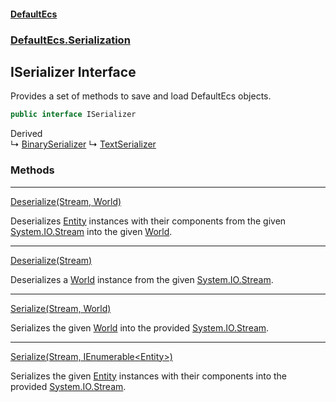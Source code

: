 #### [DefaultEcs](index.md 'index')
### [DefaultEcs.Serialization](index.md#DefaultEcs_Serialization 'DefaultEcs.Serialization')
## ISerializer Interface
Provides a set of methods to save and load DefaultEcs objects.  
```csharp
public interface ISerializer
```

Derived  
&#8627; [BinarySerializer](BinarySerializer.md 'DefaultEcs.Serialization.BinarySerializer')
&#8627; [TextSerializer](TextSerializer.md 'DefaultEcs.Serialization.TextSerializer')  
### Methods

***
[Deserialize(Stream, World)](ISerializer_Deserialize(Stream_World).md 'DefaultEcs.Serialization.ISerializer.Deserialize(System.IO.Stream, DefaultEcs.World)')

Deserializes [Entity](Entity.md 'DefaultEcs.Entity') instances with their components from the given [System.IO.Stream](https://docs.microsoft.com/en-us/dotnet/api/System.IO.Stream 'System.IO.Stream') into the given [World](World.md 'DefaultEcs.World').  

***
[Deserialize(Stream)](ISerializer_Deserialize(Stream).md 'DefaultEcs.Serialization.ISerializer.Deserialize(System.IO.Stream)')

Deserializes a [World](World.md 'DefaultEcs.World') instance from the given [System.IO.Stream](https://docs.microsoft.com/en-us/dotnet/api/System.IO.Stream 'System.IO.Stream').  

***
[Serialize(Stream, World)](ISerializer_Serialize(Stream_World).md 'DefaultEcs.Serialization.ISerializer.Serialize(System.IO.Stream, DefaultEcs.World)')

Serializes the given [World](World.md 'DefaultEcs.World') into the provided [System.IO.Stream](https://docs.microsoft.com/en-us/dotnet/api/System.IO.Stream 'System.IO.Stream').  

***
[Serialize(Stream, IEnumerable&lt;Entity&gt;)](ISerializer_Serialize(Stream_IEnumerable_Entity_).md 'DefaultEcs.Serialization.ISerializer.Serialize(System.IO.Stream, System.Collections.Generic.IEnumerable&lt;DefaultEcs.Entity&gt;)')

Serializes the given [Entity](Entity.md 'DefaultEcs.Entity') instances with their components into the provided [System.IO.Stream](https://docs.microsoft.com/en-us/dotnet/api/System.IO.Stream 'System.IO.Stream').  
